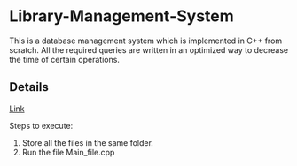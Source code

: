 # Library-Management-System
This is a database management system which is implemented in C++ from scratch. All the required queries are written in an optimized way to decrease the time of certain operations.  

## Details
[Link](https://github.com/ChiragJindal21/Library-Management-System/blob/main/Report.pdf)

Steps to execute:  
1. Store all the files in the same folder.  
2. Run the file Main_file.cpp  
